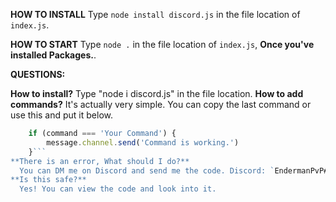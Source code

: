 **HOW TO INSTALL**
	Type `node install discord.js` in the file location of `index.js`.
	
**HOW TO START**
	Type `node .` in the file location of `index.js`, **Once you've installed Packages.**.
	
	
**QUESTIONS:**

**How to install?**
  Type "node i discord.js" in the file location.
**How to add commands?**
  It's actually very simple. You can copy the last command or use this and put it below.
```js
	if (command === 'Your Command') {
		message.channel.send('Command is working.')
	}```
**There is an error, What should I do?**
  You can DM me on Discord and send me the code. Discord: `EndermanPvP#0001`.
**Is this safe?**
  Yes! You can view the code and look into it.
  
